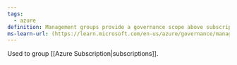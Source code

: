 ```yaml
---
tags:
  - azure
definition: Management groups provide a governance scope above subscriptions.
ms-learn-url: (https://learn.microsoft.com/en-us/azure/governance/management-groups/overview)
---
```

Used to group [[Azure Subscription|subscriptions]].



